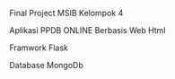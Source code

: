 Final Project MSIB Kelompok 4


Aplikasi PPDB ONLINE Berbasis Web Html 


Framwork Flask


Database MongoDb
